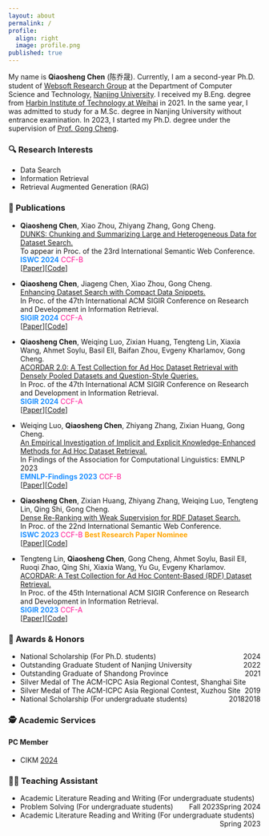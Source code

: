 ```yaml
---
layout: about
permalink: /
profile:
  align: right
  image: profile.png
published: true
---
```


My name is **Qiaosheng Chen** (陈乔晟). Currently, I am a second-year Ph.D. student of [Websoft Research Group](http://ws.nju.edu.cn/) at the Department of Computer Science and Technology, [Nanjing University](https://www.nju.edu.cn/). I received my B.Eng. degree from [Harbin Institute of Technology at Weihai](https://www.hitwh.edu.cn/) in 2021. In the same year, I was admitted to study for a M.Sc. degree in Nanjing University without entrance examination. In 2023, I started my Ph.D. degree under the supervision of [Prof. Gong Cheng](http://ws.nju.edu.cn/~gcheng).

### 🔍 Research Interests

- Data Search
- Information Retrieval
- Retrieval Augmented Generation (RAG)

### 📔 Publications

- **Qiaosheng Chen**, Xiao Zhou, Zhiyang Zhang, Gong Cheng.  
  [DUNKS: Chunking and Summarizing Large and Heterogeneous Data for Dataset Search.]()  
  To appear in Proc. of the 23rd International Semantic Web Conference.  
  **<font color=DodgerBlue>ISWC 2024</font>**  <font color=Deeppink>CCF-B</font>  
  [[Paper]()][[Code](https://github.com/nju-websoft/DUNKS)]

- **Qiaosheng Chen**, Jiageng Chen, Xiao Zhou, Gong Cheng.  
  [Enhancing Dataset Search with Compact Data Snippets.](https://doi.org/10.1145/3626772.3657837)  
  In Proc. of the 47th International ACM SIGIR Conference on Research and Development in Information Retrieval.  
  **<font color=DodgerBlue>SIGIR 2024</font>**  <font color=Deeppink>CCF-A</font>  
  [[Paper](https://doi.org/10.1145/3626772.3657837)][[Code](https://github.com/nju-websoft/CDS)]

- **Qiaosheng Chen**, Weiqing Luo, Zixian Huang, Tengteng Lin, Xiaxia Wang, Ahmet Soylu, Basil Ell, Baifan Zhou, Evgeny Kharlamov, Gong Cheng.  
  [ACORDAR 2.0: A Test Collection for Ad Hoc Dataset Retrieval with Densely Pooled Datasets and Question-Style Queries.](https://doi.org/10.1145/3626772.3657866)  
  In Proc. of the 47th International ACM SIGIR Conference on Research and Development in Information Retrieval.  
  **<font color=DodgerBlue>SIGIR 2024</font>**  <font color=Deeppink>CCF-A</font>  
  [[Paper](https://doi.org/10.1145/3626772.3657866)][[Code](https://github.com/nju-websoft/ACORDAR-2)]

- Weiqing Luo, **Qiaosheng Chen**, Zhiyang Zhang, Zixian Huang, Gong Cheng.  
  [An Empirical Investigation of Implicit and Explicit Knowledge-Enhanced Methods for Ad Hoc Dataset Retrieval.](https://aclanthology.org/2023.findings-emnlp.957/)  
  In Findings of the Association for Computational Linguistics: EMNLP 2023  
  **<font color=DodgerBlue>EMNLP-Findings 2023</font>** <font color=Deeppink>CCF-B</font>  
  [[Paper](https://aclanthology.org/2023.findings-emnlp.957/)][[Code](https://github.com/nju-websoft/AHDR-KnowledgeEnhanced)]

- **Qiaosheng Chen**, Zixian Huang, Zhiyang Zhang, Weiqing Luo, Tengteng Lin, Qing Shi, Gong Cheng.  
  [Dense Re-Ranking with Weak Supervision for RDF Dataset Search.](https://doi.org/10.1007/978-3-031-47240-4_2)  
  In Proc. of the 22nd International Semantic Web Conference.  
  **<font color=DodgerBlue> ISWC 2023 </font>** <font color=Deeppink>CCF-B</font> **<font color=Orange>Best Research Paper Nominee</font>**  
  [[Paper](https://doi.org/10.1007/978-3-031-47240-4_2)][[Code](https://github.com/nju-websoft/DR2)]
  
- Tengteng Lin, **Qiaosheng Chen**, Gong Cheng, Ahmet Soylu, Basil Ell, Ruoqi Zhao, Qing Shi, Xiaxia Wang, Yu Gu, Evgeny Kharlamov.  
  [ACORDAR: A Test Collection for Ad Hoc Content-Based (RDF) Dataset Retrieval.](https://doi.org/10.1145/3477495.3531729)  
  In Proc. of the 45th International ACM SIGIR Conference on Research and Development in Information Retrieval.  
  **<font color=DodgerBlue>SIGIR 2023</font>**  <font color=Deeppink>CCF-A</font>  
  [[Paper](https://doi.org/10.1145/3477495.3531729)][[Code](https://github.com/nju-websoft/ACORDAR)]
  

### 🏅 Awards & Honors

- <div style="float: left"> National Scholarship (For Ph.D. students) </div><div style="float: right">2024</div>

- <div style="float: left"> Outstanding Graduate Student of Nanjing University </div><div style="float: right">2022</div>

- <div style="float: left"> Outstanding Graduate of Shandong Province </div><div style="float: right">2021</div>

- <div style="float: left"> Silver Medal of The ACM-ICPC Asia Regional Contest, Shanghai Site </div><div style="float: right">2019</div>

- <div style="float: left"> Silver Medal of The ACM-ICPC Asia Regional Contest, Xuzhou Site </div><div style="float: right">2018</div>

- <div style="float: left"> National Scholarship (For undergraduate students) </div><div style="float: right">2018</div>

### 🕵️ Academic Services

#### PC Member

- CIKM [2024](https://cikm2024.org/)

### 👨‍🏫 Teaching Assistant

- <div style="float: left"> Academic Literature Reading and Writing (For undergraduate students)</div><div style="float: right">Spring 2024</div>

- <div style="float: left"> Problem Solving (For undergraduate students)</div><div style="float: right">Fall 2023</div>

- <div style="float: left"> Academic Literature Reading and Writing (For undergraduate students)</div><div style="float: right">Spring 2023</div>